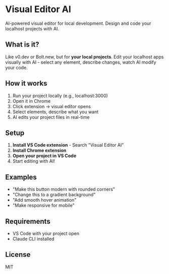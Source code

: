 # Visual Editor AI

AI-powered visual editor for local development. Design and code your localhost projects with AI.

## What is it?

Like v0.dev or Bolt.new, but for **your local projects**. Edit your localhost apps visually with AI - select any element, describe changes, watch AI modify your code.

## How it works

1. Run your project locally (e.g., localhost:3000)
2. Open it in Chrome
3. Click extension → visual editor opens
4. Select elements, describe what you want
5. AI edits your project files in real-time

## Setup

1. **Install VS Code extension** - Search "Visual Editor AI"
2. **Install Chrome extension**
3. **Open your project in VS Code**
4. Start editing with AI!

## Examples

- "Make this button modern with rounded corners"
- "Change this to a gradient background"
- "Add smooth hover animation"
- "Make responsive for mobile"

## Requirements

- VS Code with your project open
- Claude CLI installed

## License

MIT
